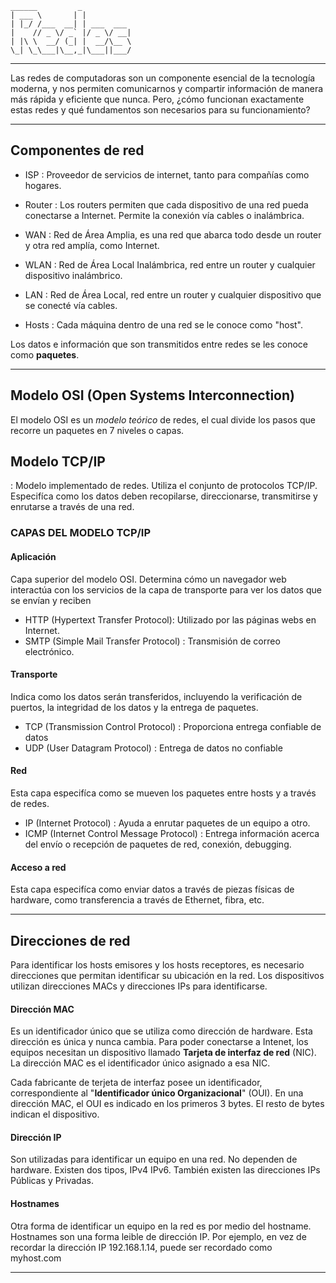 	______         _           
	| ___ \       | |          
	| |_/ /___  __| | ___  ___ 
	|    // _ \/ _` |/ _ \/ __|
	| |\ \  __/ (_| |  __/\__ \
	\_| \_\___|\__,_|\___||___/
                           

---
Las redes de computadoras son un componente esencial de la tecnología moderna, y nos permiten 
comunicarnos y compartir información de manera más rápida y eficiente que nunca. 
Pero, ¿cómo funcionan exactamente estas redes y qué fundamentos son necesarios para su funcionamiento?


---

## Componentes de red

- ISP : Proveedor de servicios de internet, tanto para compañías como hogares.

- Router : Los routers permiten que cada dispositivo de una red pueda conectarse a Internet.
	   Permite la conexión vía cables o inalámbrica.

- WAN : Red de Área Amplia, es una red que abarca todo desde un router y otra red amplía, como 
Internet.

- WLAN : Red de Área Local Inalámbrica, red entre un router y cualquier dispositivo 
inalámbrico.

- LAN : Red de Área Local, red entre un router y cualquier dispositivo que se conecté vía 
cables.

- Hosts : Cada máquina dentro de una red se le conoce como "host".

Los datos e información que son transmitidos entre redes se les conoce como **paquetes**.

---

## Modelo OSI (Open Systems Interconnection)

El modelo OSI es un *modelo teórico* de redes, el cual divide los pasos que recorre 
un paquetes en 7 niveles o capas.



## Modelo TCP/IP

: Modelo implementado de redes. Utiliza el conjunto de protocolos TCP/IP. Especifíca como los 
datos deben recopilarse, direccionarse, transmitirse y enrutarse a través de una red.

### CAPAS DEL MODELO TCP/IP

#### **Aplicación**

Capa superior del modelo OSI. Determina cómo un navegador web interactúa con los servicios de 
la capa de transporte para ver los datos que se envían y reciben

- HTTP (Hypertext Transfer Protocol): Utilizado por las páginas webs en Internet.
- SMTP (Simple Mail Transfer Protocol) : Transmisión de correo electrónico.

#### **Transporte**

Indica como los datos serán transferidos, incluyendo la verificación de puertos, la 
integridad de los datos y la entrega de paquetes.

- TCP (Transmission Control Protocol) : Proporciona entrega confiable de datos
- UDP (User Datagram Protocol) : Entrega de datos no confiable

#### **Red**

Esta capa especifíca como se mueven los paquetes entre hosts y a través de redes.

- IP (Internet Protocol) : Ayuda a enrutar paquetes de un equipo a otro.
- ICMP (Internet Control Message Protocol) : Entrega información acerca del envío o 
recepción de paquetes de red, conexión, debugging.

#### **Acceso a red**

Esta capa especifíca como enviar datos a través de piezas físicas de hardware, como 
transferencia a través de Ethernet, fibra, etc.

---

## Direcciones de red

Para identificar los hosts emisores y los hosts receptores, es necesario direcciones que 
permitan identificar su ubicación en la red. Los dispositivos utilizan direcciones MACs y 
direcciones IPs para identificarse.

#### Dirección **MAC**

Es un identificador único que se utiliza como dirección de hardware. Esta dirección es única 
y nunca cambia.
Para poder conectarse a Intenet, los equipos necesitan un dispositivo llamado **Tarjeta de 
interfaz de red** (NIC). La dirección MAC es el identificador único asignado a esa NIC.

Cada fabricante de terjeta de interfaz posee un identificador, correspondiente al 
"**Identificador único Organizacional**" (OUI). En una dirección MAC, el OUI es indicado en los 
primeros 3 bytes. El resto de bytes indican el dispositivo.

#### Dirección **IP**

Son utilizadas para identificar un equipo en una red. No dependen de hardware. Existen dos 
tipos, IPv4 IPv6. También existen las direcciones IPs Públicas y Privadas.

#### Hostnames

Otra forma de identificar un equipo en la red es por medio del hostname. Hostnames son una 
forma leible de dirección IP. Por ejemplo, en vez de recordar la dirección IP 192.168.1.14, 
puede ser recordado como myhost.com


---

